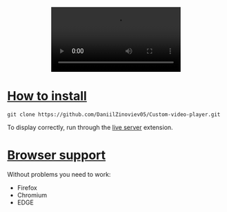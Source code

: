 <div align="center">
  <video src="https://i.giphy.com/media/v1.Y2lkPTc5MGI3NjExOHIxMHRsaXMyZmc2djRydDAyMHQzZ2xld3p0ZW0zOTA4b2tlMGI3ZyZlcD12MV9pbnRlcm5hbF9naWZfYnlfaWQmY3Q9Zw/ByfvgbJlRfSvxo4Yos/giphy.mp4" alt="example"/>
</div>


# [How to install](#how-to-install)


``` 
git clone https://github.com/DaniilZinoviev05/Custom-video-player.git
```


To display correctly, run through the [live server](https://marketplace.visualstudio.com/items?itemName=ritwickdey.LiveServer) extension.


# [Browser support](#browser-support)


Without problems you need to work:

- Firefox
- Chromium
- EDGE
